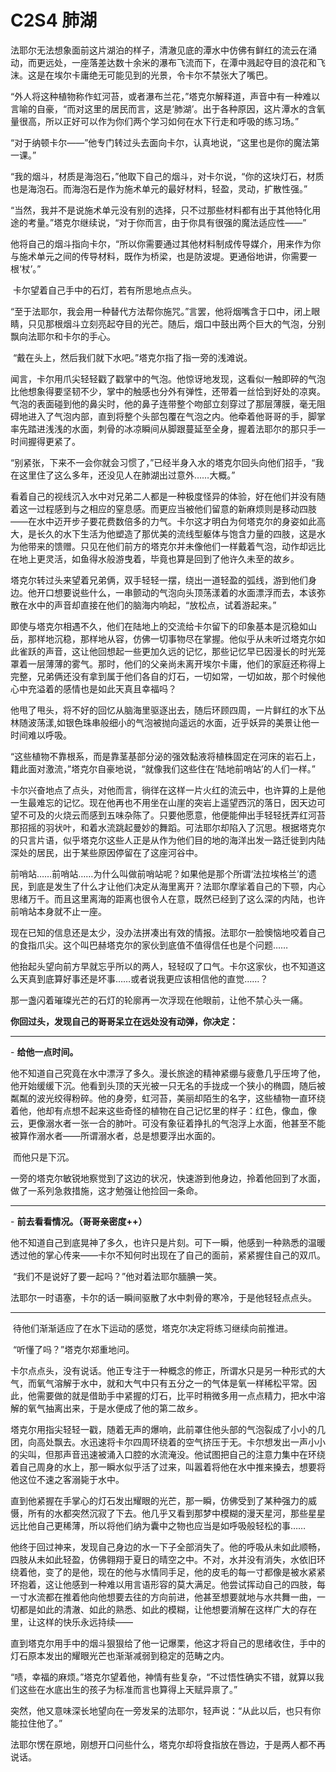 # C2S4 肺湖

​	法耶尔无法想象面前这片湖泊的样子，清澈见底的潭水中仿佛有鲜红的流云在涌动，而更远处，一座落差达数十余米的瀑布飞流而下，在潭中溅起夺目的浪花和飞沫。这是在埃尔卡庸绝无可能见到的光景，令卡尔不禁张大了嘴巴。

​	“外人将这种植物称作虹河苔，或者瀑布兰花，”塔克尔解释道，声音中有一种难以言喻的自豪，“而对这里的居民而言，这是‘肺湖’。出于各种原因，这片潭水的含氧量很高，所以正好可以作为你们两个学习如何在水下行走和呼吸的练习场。”

​	“对于纳顿卡尔——”他专门转过头去面向卡尔，认真地说，“这里也是你的魔法第一课。”

​	“我的烟斗，材质是海泡石，”他取下自己的烟斗，对卡尔说，“你的这块灯石，材质也是海泡石。而海泡石是作为施术单元的最好材料，轻盈，灵动，扩散性强。”

​	“当然，我并不是说施术单元没有别的选择，只不过那些材料都有出于其他特化用途的考量。”塔克尔继续说，“对于你而言，由于你具有很强的魔法适应性——”

​	他将自己的烟斗指向卡尔，“所以你需要通过其他材料制成传导媒介，用来作为你与施术单元之间的传导材料，既作为桥梁，也是防波堤。更通俗地讲，你需要一根‘杖’。”

​	卡尔望着自己手中的石灯，若有所思地点点头。

​	“至于法耶尔，我会用一种替代方法帮你施咒。”言罢，他将烟嘴含于口中，闭上眼睛，只见那根烟斗立刻亮起夺目的光芒。随后，烟口中鼓出两个巨大的气泡，分别飘向法耶尔和卡尔的手心。

​	“戴在头上，然后我们就下水吧。”塔克尔指了指一旁的浅滩说。

​	闻言，卡尔用爪尖轻轻戳了戳掌中的气泡。他惊讶地发现，这看似一触即碎的气泡比他想象得要坚韧不少，掌中的触感也分外有弹性，还带着一丝恰到好处的凉爽。气泡的表面碰到他的鼻尖时，他的鼻子连带整个吻部立刻穿过了那层薄膜，毫无阻碍地进入了气泡内部，直到将整个头部包覆在气泡之内。他牵着他哥哥的手，脚掌率先踏进浅浅的水面，刺骨的冰凉瞬间从脚跟蔓延至全身，握着法耶尔的那只手一时间握得更紧了。

​	“别紧张，下来不一会你就会习惯了，”已经半身入水的塔克尔回头向他们招手，“我在这里住了这么多年，还没见人在肺湖出过意外……大概。”

​	看着自己的视线沉入水中对兄弟二人都是一种极度怪异的体验，好在他们并没有随着这一过程感到与之相应的窒息感。而更应当被他们留意的新麻烦则是移动四肢——在水中迈开步子要花费数倍多的力气。卡尔这才明白为何塔克尔的身姿如此高大，是长久的水下生活为他塑造了那优美的流线型躯体与饱含力量的四肢，这是水为他带来的馈赠。只见在他们前方的塔克尔并未像他们一样戴着气泡，动作却远比在地上更灵活，如鱼得水般游曳着，毕竟也算是回到了他许久未至的故乡。

​	塔克尔转过头来望着兄弟俩，双手轻轻一摆，绕出一道轻盈的弧线，游到他们身边。他开口想要说些什么，一串颤动的气泡向头顶荡漾着的水面漂浮而去，本该弥散在水中的声音却直接在他们的脑海内响起，“放松点，试着游起来。”

​	即使与塔克尔相遇不久，他们在陆地上的交流给卡尔留下的印象基本是沉稳如山岳，那样地沉稳，那样地从容，仿佛一切事物尽在掌握。他似乎从未听过塔克尔如此雀跃的声音，这让他回想起一些更加久远的记忆，那些记忆早已因漫长的时光笼罩着一层薄薄的雾气。那时，他们的父亲尚未离开埃尔卡庸，他们的家庭还称得上完整，兄弟俩还没有拿到属于他们各自的灯石，一切如常，一切如故，那个时候他心中充溢着的感情也是如此天真且幸福吗？

​	他甩了甩头，将不好的回忆从脑海里驱逐出去，随后环顾四周，一片鲜红的水下丛林随波荡漾,如银色珠串般细小的气泡被抛向遥远的水面，近乎妖异的美景让他一时间难以呼吸。

​	“这些植物不靠根系，而是靠茎基部分泌的强效黏液将植株固定在河床的岩石上，籍此面对激流，”塔克尔自豪地说，“就像我们这些住在‘陆地前哨站’的人们一样。”

​	卡尔兴奋地点了点头，对他而言，徜徉在这样一片火红的流云中，也许算的上是他一生最难忘的记忆。现在他再也不用坐在山崖的突岩上遥望西沉的落日，因天边可望不可及的火烧云而感到五味杂陈了。只要他愿意，他便能伸出手轻轻抚弄红河苔那招摇的羽状叶，和着水流跳起曼妙的舞蹈。可法耶尔却陷入了沉思。根据塔克尔的只言片语，似乎塔克尔这些人正是从作为他们目的地的海洋出发一路迁徙到内陆深处的居民，出于某些原因停留在了这座河谷中。

​	前哨站……前哨站……为什么叫做前哨站呢？如果他是那个所谓‘法拉埃格兰’的遗民，到底是发生了什么才让他们决定从海里离开？法耶尔摩挲着自己的下颚，内心思绪万千。而且这里离海的距离也很令人在意，既然已经到了这么深的内陆，也许前哨站本身就不止一座。

​	现在已知的信息还是太少，没办法拼凑出有效的情报。法耶尔一脸懊恼地咬着自己的食指爪尖。这个叫巴赫塔克尔的家伙到底值不值得信任也是个问题……

​	他抬起头望向前方早就忘乎所以的两人，轻轻叹了口气。卡尔这家伙，也不知道这么天真到底算好事还是坏事……或者说我更应该相信他的直觉……？

​	那一盏闪着璀璨光芒的石灯的轮廓再一次浮现在他眼前，让他不禁心头一痛。

 

 

**你回过头，发现自己的哥哥呆立在远处没有动弹，你决定：**

 

---



\-    **给他一点时间。**

 

​	他不知道自己究竟在水中漂浮了多久。漫长旅途的精神紧绷与疲惫几乎压垮了他，他开始缓缓下沉。他看到头顶的天光被一只无名的手拢成一个狭小的椭圆，随后被粼粼的波光绞得粉碎。他的身旁，虹河苔，美丽却陌生的名字，这些植物一直环绕着他，他却有点想不起来这些奇怪的植物在自己记忆里的样子：红色，像血，像云，更像溺水者一张一合的肺叶。可没有象征着挣扎的气泡浮上水面，他甚至不能被算作溺水者——所谓溺水者，总是想要浮出水面的。

​	而他只是下沉。

​	一旁的塔克尔敏锐地察觉到了这边的状况，快速游到他身边，拎着他回到了水面，做了一系列急救措施，这才勉强让他捡回一条命。

 

---



\-    **前去看看情况。（哥哥亲密度++）**

 

​	他不知道自己到底晃神了多久，也许只是片刻。可下一瞬，他感到一种熟悉的温暖透过他的掌心传来——卡尔不知何时出现在了自己的面前，紧紧握住自己的双爪。

​	“我们不是说好了要一起吗？”他对着法耶尔腼腆一笑。

​	法耶尔一时语塞，卡尔的话一瞬间驱散了水中刺骨的寒冷，于是他轻轻点点头。

-----



​	待他们渐渐适应了在水下运动的感觉，塔克尔决定将练习继续向前推进。

​	“听懂了吗？”塔克尔郑重地问。

​	卡尔点点头，没有说话。他正专注于一种概念的修正，所谓水只是另一种形式的大气，而氧气溶解于水中，就和大气中只有五分之一的气体是氧一样稀松平常。因此，他需要做的就是借助手中紧握的灯石，比平时稍微多用一点点精力，把水中溶解的氧气抽离出来，于是水便成了他的第二故乡。

​	塔克尔用指尖轻轻一戳，随着无声的爆响，此前罩住他头部的气泡裂成了小小的几团，向高处飘去。水迅速将卡尔四周环绕着的空气挤压于无。卡尔想发出一声小小的尖叫，但那声音迅速被涌入口腔的水流淹没。他试图把自己的注意力集中在环绕着自己周身的水上，那一瞬水似乎活了过来，叫嚣着将他在水中推来搡去，想要将他这位不速之客溺毙于水中。

​	直到他紧握在手掌心的灯石发出耀眼的光芒，那一瞬，仿佛受到了某种强力的威慑，所有的水都突然沉寂了下去。他几乎又看到那梦中模糊的漫天星河，那些星星远比他自己更稀薄，所以将他们纳为囊中之物也应当是如呼吸般轻松的事……

​	他终于回过神来，发现自己身边的水一下子全部消失了。他的呼吸从未如此顺畅，四肢从未如此轻盈，仿佛翱翔于夏日的晴空之中。不对，水并没有消失，水依旧环绕着他，变了的是他，现在的他与水情同手足，他的皮毛的每一寸都像是被水紧紧环抱着，这让他感到一种难以用言语形容的莫大满足。他尝试挥动自己的四肢，每一寸水流都在推着他向他想要去往的方向前进，他甚至想要就地与水共舞一曲，一切都是如此的清澈、如此的熟悉、如此的模糊，让他想要消解在这样广大的存在里，让这样的快乐永远持续——

​	直到塔克尔用手中的烟斗狠狠给了他一记爆栗，他这才将自己的思绪收住，手中的灯石原本发出的耀眼光芒也渐渐减弱到稳定的范畴之内。

​	“啧，幸福的麻烦。”塔克尔望着他，神情有些复杂，“不过悟性确实不错，就算以我们这些在水底出生的孩子为标准而言也算得上天赋异禀了。”

​	突然，他又意味深长地望向在一旁发呆的法耶尔，轻声说：“从此以后，也只有你能拉住他了。”

​	法耶尔愣在原地，刚想开口问些什么，塔克尔却将食指放在唇边，于是两人都不再说话。
